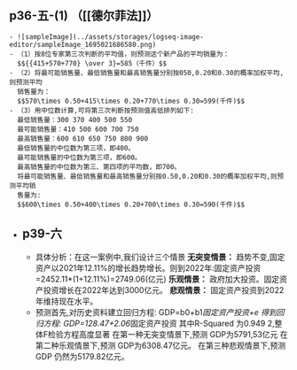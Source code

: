 ## p36-五-(1) （[[德尔菲法]]）
	- ![sampleImage](../assets/storages/logseq-image-editor/sampleImage_1695021686580.png)
	- （1）按8位专家第三次判断的平均值，则预测这个新产品的平均销量为：
	  $${{415+570+770} \over 3}=585（千件）$$
	- （2）将最可能销售量、最低销售量和最高销售量分别按050,0.20和0.30的概率加权平均,则预测平均
	  销售量为：
	  $$570\times 0.50+415\times 0.20+770\times 0.30=599(千件)$$
	- （3）用中位数计算,可将第三次判断按预测值高低排列如下:
	  最低销售量：300 370 400 500 550
	  最可能销售量：410 500 600 700 750
	  最高销售量：600 610 650 750 800 900
	  最低销售量的中位数为第三项，即400。
	  最可能销售量的中位数为第三项，即600。
	  最高销售量的中位数为第三、第四项的平均数，即700。
	  将最可能销售量、最低销售量和最高销售量分别按0.50,0.20和0.30的概率加权平均,则预测平均销
	  售量为:
	  $$600\times 0.50+400\times 0.20+700\times 0.30=590(千件)$$
- ## p39-六
	- 具体分析：在这一案例中,我们设计三个情景
	  **无突变情景：**
	  趋势不变,固定资产以2021年12.11%的增长趋势增长。则到2022年:固定资产投资=2452.11*(1+12.11%)=2749.06(亿元)
	  **乐观情景：**
	  政府加大投资。固定资产投资增长在2022年达到3000亿元。
	  **悲观情景：**
	  固定资产投资到2022年维持现在水平。
	- 预测首先,对历史资料建立回归方程:
	  GDP=b0+b1*固定资产投资+e
	  得到回归方程:
	  GDP=128.47+2.06*固定资产投资
	  其中R-Squared 为0.949 2,整体F检验方程高度显著
	  在第一种无突变情景下,预测 GDP为5791,53亿元
	  在第二种乐观情景下,预测 GDP为6308.47亿元。
	  在第三种悲观情景下,预测 GDP 仍然为5179.82亿元。